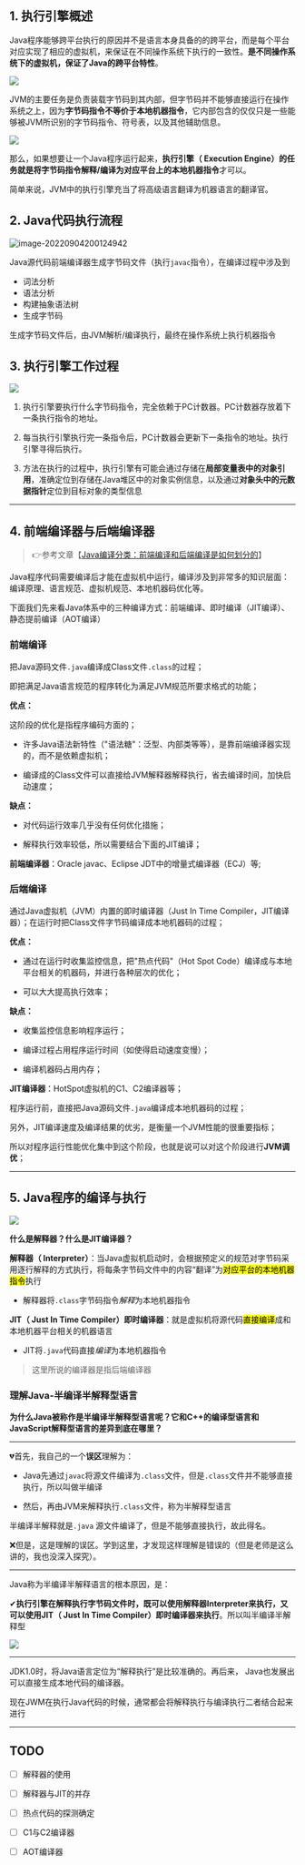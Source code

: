 ## 1. 执行引擎概述

Java程序能够跨平台执行的原因并不是语言本身具备的的跨平台，而是每个平台对应实现了相应的虚拟机，来保证在不同操作系统下执行的一致性。**是不同操作系统下的虚拟机，保证了Java的跨平台特性**。

![](https://iqqcode-blog.oss-cn-beijing.aliyuncs.com/img/20200707000901.png)



JVM的主要任务是负责装载字节码到其内部，但字节码并不能够直接运行在操作系统之上，因为**字节码指令不等价于本地机器指令**，它内部包含的仅仅只是一些能够被JVM所识别的字节码指令、符号表，以及其他辅助信息。



![](https://iqqcode-blog.oss-cn-beijing.aliyuncs.com/img/20200707002912.png)



那么，如果想要让一个Java程序运行起来，**执行引擎（ Execution Engine）的任务就是将字节码指令解释/编译为对应平台上的本地机器指令**才可以。

简单来说，JVM中的执行引擎充当了将高级语言翻译为机器语言的翻译官。



## 2. Java代码执行流程

![image-20220904200124942](https://iqqcode-blog.oss-cn-beijing.aliyuncs.com/img/202209042001979.png)

Java源代码前端编译器生成字节码文件（执行`javac`指令），在编译过程中涉及到

- 词法分析
- 语法分析
- 构建抽象语法树
- 生成字节码

生成字节码文件后，由JVM解析/编译执行，最终在操作系统上执行机器指令



## 3. 执行引擎工作过程

![](https://iqqcode-blog.oss-cn-beijing.aliyuncs.com/img/20200707091130.png)

1. 执行引擎要执行什么字节码指令，完全依赖于PC计数器。PC计数器存放着下一条执行指令的地址。

2. 每当执行引擎执行完一条指令后，PC计数器会更新下一条指令的地址。执行引擎寻得后执行。

3. 方法在执行的过程中，执行引擎有可能会通过存储在**局部变量表中的对象引用**，准确定位到存储在Java堆区中的对象实例信息，以及通过**对象头中的元数据指针**定位到目标对象的类型信息

-----------------------------------------------

## 4. 前端编译器与后端编译器

> 👉参考文章【[Java编译分类：前端编译和后端编译是如何划分的](https://blog.csdn.net/yu870646595/article/details/78987805)】

 Java程序代码需要编译后才能在虚拟机中运行，编译涉及到非常多的知识层面：编译原理、语言规范、虚拟机规范、本地机器码优化等。

下面我们先来看Java体系中的三种编译方式：前端编译、即时编译（JIT编译）、静态提前编译（AOT编译）

### 前端编译

 把Java源码文件`.java`编译成Class文件`.class`的过程；

 即把满足Java语言规范的程序转化为满足JVM规范所要求格式的功能；

**优点：**

这阶段的优化是指程序编码方面的；

- 许多Java语法新特性（"语法糖"：泛型、内部类等等），是靠前端编译器实现的，而不是依赖虚拟机；

- 编译成的Class文件可以直接给JVM解释器解释执行，省去编译时间，加快启动速度；

**缺点：**

- 对代码运行效率几乎没有任何优化措施；

- 解释执行效率较低，所以需要结合下面的JIT编译； 

**前端编译器**：Oracle javac、Eclipse JDT中的增量式编译器（ECJ）等;

### 后端编译

 通过Java虚拟机（JVM）内置的即时编译器（Just In Time Compiler，JIT编译器）；在运行时把Class文件字节码编译成本地机器码的过程；

**优点：**

- 通过在运行时收集监控信息，把"热点代码"（Hot Spot Code）编译成与本地平台相关的机器码，并进行各种层次的优化；

- 可以大大提高执行效率；

**缺点：**

- 收集监控信息影响程序运行；

- 编译过程占用程序运行时间（如使得启动速度变慢）；

- 编译机器码占用内存；

**JIT编译器**：HotSpot虚拟机的C1、C2编译器等；

程序运行前，直接把Java源码文件`.java`编译成本地机器码的过程；

另外，JIT编译速度及编译结果的优劣，是衡量一个JVM性能的很重要指标；

所以对程序运行性能优化集中到这个阶段，也就是说可以对这个阶段进行**JVM调优**；

--------------

## 5. Java程序的编译与执行

![](https://iqqcode-blog.oss-cn-beijing.aliyuncs.com/img/20200707093416.png)

**什么是解释器？什么是JIT编译器？**

**解释器（ Interpreter）**：当Java虚拟机启动时，会根据预定义的规范对字节码采用逐行解释的方式执行，将每条字节码文件中的内容“翻译”为<mark>对应平台的本地机器指令</mark>执行

- 解释器将`.class`字节码指令*解释*为本地机器指令

**JIT（ Just In Time Compiler）即时编译器**：就是虚拟机将源代码<mark>直接编译</mark>成和本地机器平台相关的机器语言

- JIT将`.java`代码直接*编译*为本地机器指令

> 这里所说的编译器是指后端编译器

### 理解Java-半编译半解释型语言

**为什么Java被称作是半编译半解释型语言呢？它和C++的编译型语言和JavaScript解释型语言的差异到底在哪里？**

-----------------

💔首先，我自己的一个**误区**理解为：

- Java先通过`javac`将源文件编译为`.class`文件，但是`.class`文件并不能够直接执行，所以叫做半编译

- 然后，再由JVM来解释执行`.class`文件，称为半解释型语言

半编译半解释就是`.java` 源文件编译了，但是不能够直接执行，故此得名。

❌但是，这是理解的误区。学到这里，才发现这样理解是错误的（但是老师是这么讲的，我也没深入探究）。

---------------------------------

Java称为半编译半解释语言的根本原因，是：

✔**执行引擎在解释执行字节码文件时，既可以使用解释器Interpreter来执行，又可以使用JIT（ Just In Time Compiler）即时编译器来执行**。所以叫半编译半解释型

![](https://iqqcode-blog.oss-cn-beijing.aliyuncs.com/img/20200707101215.png)

----------------------

JDK1.0时，将Java语言定位为“解释执行”是比较准确的。再后来， Java也发展出可以直接生成本地代码的编译器。

现在JWM在执行Java代码的时候，通常都会将解释执行与编译执行二者结合起来进行

---------------------------------

## TODO

- [ ] 解释器的使用

- [ ] 解释器与JIT的并存

- [ ] 热点代码的探测确定

- [ ] C1与C2编译器

- [ ] AOT编译器
